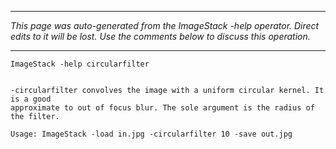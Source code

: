 
---

_This page was auto-generated from the ImageStack -help operator. Direct edits to it will be lost. Use the comments below to discuss this operation._

---

```
ImageStack -help circularfilter


-circularfilter convolves the image with a uniform circular kernel. It is a good
approximate to out of focus blur. The sole argument is the radius of the filter.

Usage: ImageStack -load in.jpg -circularfilter 10 -save out.jpg

```